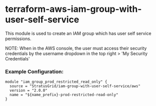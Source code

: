 # terraform-aws-iam-group-with-user-self-service
This module is used to create an IAM group which has user self service permissions.

NOTE: When in the AWS console, the user must access their security credentials by the username dropdown in the top right > 'My Security Credentials'

### Example Configuration:
```
module "iam_group_prod_restricted_read_only" {
  source = "StratusGrid/iam-group-with-user-self-service/aws"
  version = "2.0.0"
  name = "${name_prefix}-prod-restricted-read-only"
}
```
